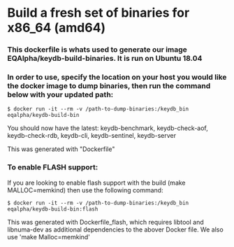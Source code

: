 # Build a fresh set of binaries for x86_64 (amd64)

### This dockerfile is whats used to generate our image EQAlpha/keydb-build-binaries. It is run on Ubuntu 18.04

### In order to use, specify the location on your host you would like the docker image to dump binaries, then run the command below with your updated path:

```
$ docker run -it --rm -v /path-to-dump-binaries:/keydb_bin eqalpha/keydb-build-bin
```
You should now have the latest: keydb-benchmark, keydb-check-aof, keydb-check-rdb, keydb-cli, keydb-sentinel, keydb-server

This was generated with "Dockerfile"

### To enable FLASH support:

If you are looking to enable flash support with the build (make MALLOC=memkind) then use the following command:
```
$ docker run -it --rm -v /path-to-dump-binaries:/keydb_bin eqalpha/keydb-build-bin:flash
```
This was generated with Dockerfile_flash, which requires libtool and libnuma-dev as additional dependencies to the abover Docker file. We also use 'make Malloc=memkind'
